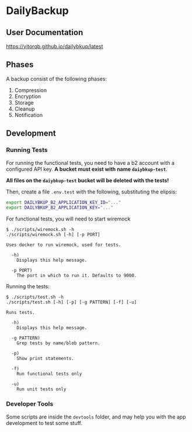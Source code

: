 # DailyBackup

## User Documentation

https://vitorqb.github.io/dailybkup/latest

## Phases

A backup consist of the following phases:

1. Compression
2. Encryption
3. Storage
4. Cleanup
5. Notification

## Development

### Running Tests

For running the functional tests, you need to have a b2 account with a
configured API key. **A bucket must exist with name `daiybkup-test`**.

**All files on the `daiybkup-test` bucket will be deleted with the tests!**

Then, create a file `.env.test` with the following, substituting the elipsis:
```sh
export DAILYBKUP_B2_APPLICATION_KEY_ID="..."
export DAILYBKUP_B2_APPLICATION_KEY="..."
```

For functional tests, you will need to start wiremock

```
$ ./scripts/wiremock.sh -h
./scripts/wiremock.sh [-h] [-p PORT]

Uses docker to run wiremock, used for tests.

  -h)
    Displays this help message.

  -p PORT)
    The port in which to run it. Defaults to 9000.
```

Running the tests:
```
$ ./scripts/test.sh -h
./scripts/test.sh [-h] [-p] [-g PATTERN] [-f] [-u]

Runs tests.

  -h)
    Displays this help message.

  -g PATTERN)
    Grep tests by name/blob pattern.

  -p)
    Show print statements.

  -f)
    Run functional tests only

  -u)
    Run unit tests only
```


### Developer Tools

Some scripts are inside the `devtools` folder, and may help you with
the app development to test some stuff.
